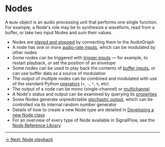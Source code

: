 # Nodes

A `Node` object is an audio processing unit that performs one single function. For example, a Node's role may be to synthesize a waveform, read from a buffer, or take two input Nodes and sum their values.

- Nodes are [played and stopped](playback) by connecting them to the AudioGraph 
- A node has one or more [audio-rate inputs](inputs#audio-rate-inputs), which can be modulated by other nodes
- Some nodes can be triggered with [trigger inputs](inputs#triggers) — for example, to restart playback, or set the position of an envelope
- Some nodes can be used to play back the contents of [buffer inputs](inputs#buffer-inputs), or can use buffer data as a source of modulation
- The output of multiple nodes can be combined and modulated with use of the standard Python [operators](operators) (`+`, `-`, `*`, `%`, etc)
- The output of a node can be mono (single-channel) or [multichannel](multichannel)
- A Node's status and output can be examined by querying its [properties](properties)
- Some Nodes generate unpredictable [stochastic output](stochastic), which can be controlled via its internal random number generator 
- Details of how to create a new Node type are detailed in [Developing a new Node class](developing)
- For an overview of every type of Node available in SignalFlow, see the [Node Reference Library](library)

---

[→ Next: Node playback](playback)
